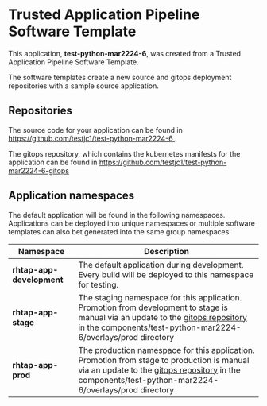 # Trusted Application Pipeline Software Template

This application, **test-python-mar2224-6**, was created from a Trusted Application Pipeline Software Template.

The software templates create a new source and gitops deployment repositories with a sample source application. 

## Repositories

The source code for your application can be found in [https://github.com/testjc1/test-python-mar2224-6 ](https://github.com/testjc1/test-python-mar2224-6 ).
 
The gitops repository, which contains the kubernetes manifests for the application can be found in 
[https://github.com/testjc1/test-python-mar2224-6-gitops ](https://github.com/testjc1/test-python-mar2224-6-gitops ) 

## Application namespaces 

The default application will be found in the following namespaces. Applications can be deployed into unique namespaces or multiple software templates can also bet generated into the same group namespaces.  

|  Namespace   |  Description   |  
| -------- | -------- |   
| **rhtap-app-development** | The default application during development. Every build will be deployed to this namespace for testing. | 
| **rhtap-app-stage** | The staging namespace for this application. Promotion from development to stage is manual via an update to the [gitops repository](https://github.com/testjc1/test-python-mar2224-6-gitops ) in the components/test-python-mar2224-6/overlays/prod directory |  
| **rhtap-app-prod** | The production namespace for this application. Promotion from stage to production is manual via an update to the [gitops repository](https://github.com/testjc1/test-python-mar2224-6-gitops ) in the components/test-python-mar2224-6/overlays/prod directory | 